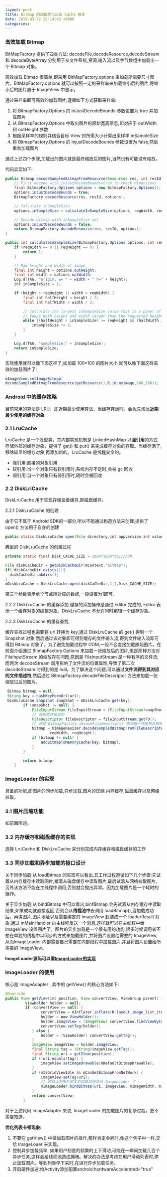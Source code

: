```yaml
---
layout: post
title: Bitmap 的加载优化以及 Cache 相关
date: 2019-03-22 22:14:43 +0800
categories: 
---
```


### 高效加载 Bitmap

BitMapFactory 提供了四类方法: decodeFile,decodeResource,decodeStream 和 decodeByteArray 分别用于从文件系统,资源,输入流以及字节数组中加载出一个 Bitmap 对象。

高效加载 Bitmap 很简单,即采用 BitMapFactory.options 来加载所需要尺寸图片。BitMapFactory.options 就可以按照一定的采样率来加载缩小后的图片,将缩小后的图片置于 ImageView 中显示。

通过采样率即可高效的加载图片,遵循如下方式获取采样率:

1. 将 BitmapFactory.Options 的 inJustDecodeBounds 参数设置为 true 并加载图片
2. 从 BitmapFactory.Options 中取出图片的原始宽高信息,即对应于 outWidth 和 outHeight 参数
3. 根据采样率的规则并结合目标 View 的所需大小计算出采样率 inSampleSize
4. 将 BitmapFactory.Options 的 injustDecodeBounds 参数设置为 false,然后重新加载图片

通过上述四个步骤,加载出的图片就是最终缩放后的图片,当然也有可能没有缩放。

代码实现如下:

```java
public Bitmap decodeSampledBitmapFromResource(Resources res, int resId, int reqWidth, int reqHeight) {
    // First decode with inJustDecodeBounds=true to check dimensions
    final BitmapFactory.Options options = new BitmapFactory.Options();
    options.inJustDecodeBounds = true;
    BitmapFactory.decodeResource(res, resId, options);

    // Calculate inSampleSize
    options.inSampleSize = calculateInSampleSize(options, reqWidth, reqHeight);

    // Decode bitmap with inSampleSize set
    options.inJustDecodeBounds = false;
    return BitmapFactory.decodeResource(res, resId, options);
}

public int calculateInSampleSize(BitmapFactory.Options options, int reqWidth, int reqHeight) {
    if (reqWidth == 0 || reqHeight == 0) {
        return 1;
    }

    // Raw height and width of image
    final int height = options.outHeight;
    final int width = options.outWidth;
    Log.d(TAG, "origin, w= " + width + " h=" + height);
    int inSampleSize = 1;

    if (height > reqHeight || width > reqWidth) {
        final int halfHeight = height / 2;
        final int halfWidth = width / 2;

        // Calculate the largest inSampleSize value that is a power of 2 and
        // keeps both height and width larger than the requested height and width.
        while ((halfHeight / inSampleSize) >= reqHeight && (halfWidth / inSampleSize) >= reqWidth) {
            inSampleSize *= 2;
        }
    }

    Log.d(TAG, "sampleSize:" + inSampleSize);
    return inSampleSize;
}
```



实际使用就可以像下面这样了,如加载 100*100 的图片大小,就可以像下面这样高效的加载图片了:

```java
mImageView.setImageBitmap(
decodeSampledBitmapFromResource(getResource(),R.id.myimage,100,100));
```

### Android 中的缓存策略

目前常用的算法是 LRU，即近期最少使用算法，当缓存存满时，会优先淘汰**近期最少使用的缓存对象**

### 2.1 LruCache

LruCache 是一个泛型类，其内部实现机制是 LinkedHashMap 以**强引用**的方式存储外部的缓存对象，提供了 get() 和 put() 来完成缓存对象的存取。当缓存满了,移除较早的缓存对象,再添加新的。LruCache 是线程安全的。

- 强引用:直接的对象引用
- 软引用:当一个对象只有软引用时,系统内存不足时,会被 gc 回收
- 弱引用:当一个对象只有弱引用时,随时会被回收

### 2.2 DiskLriCache

DiskLruCache 用于实现存储设备缓存,即磁盘缓存。

2.2.1 DiskLruCache 的创建

由于它不属于 Android SDK的一部分,所以不能通过构造方法来创建,提供了 open() 方法用于自身的创建

```java
public static DiskLruCache open(File directory,int appversion,int valueCount,long maxSize);
```

典型的 DiskLruCache 的创建过程

```java
private static final Disk_CACHE_SIZE = 1024*1024*50;//50M

File diskCaCheDir = getDiskCacheDir(mContext,"bitmap");
if(!diskCacheDir.exists()){
  diskCacheDir.mkdirs();
}
mDiskLruCache = DiskLruCache.open(diskCaCheDir,1,1,Disk_CACHE_SIZE);
```

第三个参数表示单个节点所对应的数据,一般设置为1即可。

2.2.2 DiskLruCache 的缓存添加
缓存的添加操作是通过 Editor 完成的, Editor 表示一个缓存对象的编辑对象。DiskLruCache 不允许同时编辑一个缓存对象。

2.2.3 DiskLruCache 的缓存查找

缓存查找过程也需要将 url 转换为 key,通过 DiskLruCache 的 get() 得到一个 Snapshot 对象,然后通过该对象即可得到缓存的文件输入流,得到文件输入流即可得到 Bitmap 对象了。为了避免加载过程中 OOM,一般不会直接加载原始图片。在前面介绍通过 BitmapFactory.Options 来加载一张缩放后的图片,但是那种方法对 FileInputStream 的缩放存在问题,原因是 FileInputStream 是一种有序的文件流,而两次 decodeStream 调用影响了文件流的位置属性,导致了第二次 decodeStream 时得到的是 null。为了解决这个问题,可以通过**文件流得到其对应的文件描述符**,然后通过 BitmapFactory.decodeFileDescriptor 方法来加载一张缩放过后的图片。

```java
 Bitmap bitmap = null;
 String key = hashKeyFormUrl(url);
 DiskLruCache.Snapshot snapShot = mDiskLruCache.get(key);
        if (snapShot != null) {
            FileInputStream fileInputStream = (FileInputStream)snapShot.getInputStream(DISK_CACHE_INDEX);
          	// 获取文件描述符
            FileDescriptor fileDescriptor = fileInputStream.getFD();
          	// 通过 BitmapFactory.decodeFileDescriptor 来加载一张缩放后的图片
            bitmap = mImageResizer.decodeSampledBitmapFromFileDescriptor(fileDescriptor,
                    reqWidth, reqHeight);
            if (bitmap != null) {
                addBitmapToMemoryCache(key, bitmap);
            }
        }

        return bitmap;
    }
```

###  ImageLoader 的实现

具备的功能,即图片的同步加载,异步加载,图片的压缩,内存缓存,磁盘缓存以及网络拉取。

### 3.1 图片压缩功能

如前面所述。

### 3.2 内存缓存和磁盘缓存的实现

选择 LruCache 和 DiskLruCache 来分别完成内存缓存和磁盘缓存的工作

### 3.3 同步加载和异步加载的接口设计

关于同步加载:从 loadBitmap 的实现可以看出,其工作过程遵循如下几个步骤:先试着从内存缓存中读取图片,接着从磁盘缓存中读取图片,最后试着从网络拉取图片。另外该方法不能在主线程中调用,否则就会抛出异常。因为加载图片是一个耗时的操作。

关于异步加载:从 bindBitmap 中可以看出,binfBitmap 会先试着从内存缓存中读取结果,如果成功就直接返回,否则会从**线程池中**去调用 loadBitmap(),当加载成功后，再讲图片,图片地址以及需要绑定的 ImageView 封装成一个 loaderResult 对象,通过 mMainHandler 向主线程发送一个消息,这样就可以在主线程中给 ImageView 设置图片了。图片的异步加载是一个很有用的功能,很多时候调用者不想在单独的线程中以同步的方式来加载图片,并将图片设置给需要的 ImageVIew, 从而ImageLoader 内部需要自己需要在内部线程中加载图片,并且将图片设置给所需要的 ImageView。

**ImageLoader源码可以看[ImageLoader的实现](https://github.com/singwhatiwanna/android-art-res/blob/master/Chapter_12/src/com/ryg/chapter_12/loader/ImageLoader.java)**

### ImageLoader 的使用

核心是 ImageAdapter , 其中的 getView() 的核心方法如下:

```java
@Override
public View getView(int position, View convertView, ViewGroup parent) {
         ViewHolder holder = null;
         if (convertView == null) {
                convertView = mInflater.inflate(R.layout.image_list_item,parent, false);
                holder = new ViewHolder();
                holder.imageView = (ImageView) convertView.findViewById(R.id.image);
                convertView.setTag(holder);
            } else {
                holder = (ViewHolder) convertView.getTag();
            }
            ImageView imageView = holder.imageView;
            final String tag = (String)imageView.getTag();
            final String uri = getItem(position);
            if (!uri.equals(tag)) {
                imageView.setImageDrawable(mDefaultBitmapDrawable);
            }
            if (mIsGridViewIdle && mCanGetBitmapFromNetWork) {
                imageView.setTag(uri);
              	// 这句话将图片的复杂加载过程交给 ImageLoader 了
                mImageLoader.bindBitmap(uri, imageView, mImageWidth, mImageWidth);
            }
            return convertView;
        }
```

对于上述代码 ImageAdapter 来说, ImageLoader 的加载图片的复杂过程，更不需要知道。

**优化列表卡顿现象:**

1. 不要在 getView() 中做加载图片的操作,那样肯定会耗时,像这个例子中一样,交给 ImageLoaer 来实现。
2. 控制异步加载频率, 如果用户刻意的频繁的上下滑动,可能在一瞬间加载几百个异步任务,这样会给线程池造成拥堵。解决的办法是考虑在用户滑动列表时,停止加载图片。等到列表停下来时,在进行异步加载任务。
3. 开启硬件加速:给Activity添加配置android:hardwareAccelerated="true"
